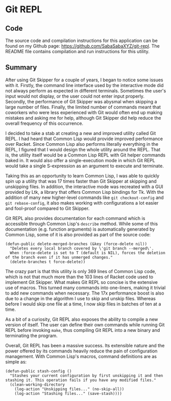 # Git REPL

## Code

The source code and compilation instructions for this application can be found on my Github page: <https://github.com/SabaSabaXYZ/git-repl>.
The README file contains compilation and run instructions for this utility.

## Summary

After using Git Skipper for a couple of years, I began to notice some issues with it.
Firstly, the command line interface used by the interactive mode did not always perform as expected in different terminals.
Sometimes the user's input would not display, or the user could not enter input properly.
Secondly, the performance of Git Skipper was abysmal when skipping a large number of files.
Finally, the limited number of commands meant that coworkers who were less experienced with Git would often end up making mistakes and asking me for help, although Git Skipper did help reduce the overall frequency of this occurrence.

I decided to take a stab at creating a new and improved utility called Git REPL.
I had heard that Common Lisp would provide improved performance over Racket.
Since Common Lisp also performs literally everything in the REPL, I figured that I would design the whole utility around the REPL.
That is, the utility itself would be a Common Lisp REPL with Git helper commands baked in.
It would also offer a single-execution mode in which Git REPL would take a single S-expression as an argument to execute and terminate.

Taking this as an opportunity to learn Common Lisp, I was able to quickly spin up a utility that was 17 times faster than Git Skipper at skipping and unskipping files.
In addition, the interactive mode was recreated with a GUI provided by Ltk, a library that offers Common Lisp bindings for Tk.
With the addition of many new higher-level commands like `git checkout-config` and `git rebase-config`, it also makes working with configurations a lot easier and fool-proof compared to Git Skipper.

Git REPL also provides documentation for each command which is accessible through Common Lisp's `describe` method.
While some of this documentation (e.g. function arguments) is automatically generated by Common Lisp, some of it is also provided as part of the source code:

    (defun-public delete-merged-branches (&key (force-delete nil))
      "Deletes every local branch covered by \'git branch --merged\'.
      When :force-delete is set to T (default is NIL), forces the deletion of the branch even if it has unmerged changes."
      (delete-branches t force-delete))

The crazy part is that this utility is only 369 lines of Common Lisp code, which is not that much more than the 103 lines of Racket code used to implement Git Skipper.
What makes Git REPL so concise is the extensive use of macros.
This turned many commands into one-liners, making it trivial to add new commands when necessary.
The 17x performance boost is also due to a change in the algorithm I use to skip and unskip files.
Whereas before I would skip one file at a time, I now skip files in batches of ten at a time.

As a bit of a curiosity, Git REPL also exposes the ability to compile a new version of itself.
The user can define their own commands while running Git REPL before invoking `make`, thus compiling Git REPL into a new binary and terminating the program.

Overall, Git REPL has been a massive success.
Its extensible nature and the power offered by its commands heavily reduce the pain of configuration management.
With Common Lisp's macros, command definitions are as simple as:

    (defun-public stash-config ()
      "Stashes your current configuration by first unskipping it and then stashing it. This operation fails if you have any modified files."
      (clean-working-directory
        (log-action "Unskipping files..." (no-skip-all))
        (log-action "Stashing files..." (save-stash))))
